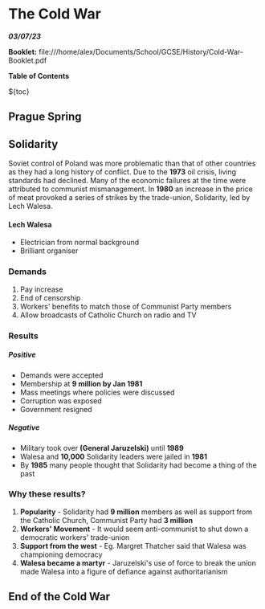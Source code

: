 # The Cold War

***03/07/23***

**Booklet:** file:///home/alex/Documents/School/GCSE/History/Cold-War-Booklet.pdf

**Table of Contents**

${toc}

## Prague Spring

## Solidarity

Soviet control of Poland was more problematic than that of other countries as they had a long history of conflict. Due to the **1973** oil crisis, living standards had declined. Many of the economic failures at the time were attributed to communist mismanagement. In **1980** an increase in the price of meat provoked a series of strikes by the trade-union, Solidarity, led by Lech Walesa.

#### Lech Walesa

*   Electrician from normal background
*   Brilliant organiser

### Demands

1.  Pay increase
2.  End of censorship
3.  Workers' benefits to match those of Communist Party members
4.  Allow broadcasts of Catholic Church on radio and TV

### Results

##### Positive

*   Demands were accepted
*   Membership at **9 million by Jan 1981**
*   Mass meetings where policies were discussed
*   Corruption was exposed
*   Government resigned

##### Negative

*   Military took over **(General Jaruzelski)** until **1989**
*   Walesa and **10,000** Solidarity leaders were jailed in **1981**
*   By **1985** many people thought that Solidarity had become a thing of the past

### Why these results?

1.  **Popularity** - Solidarity had **9 million** members as well as support from the Catholic Church, Communist Party had **3 million**
2.  **Workers' Movement** - It would seem anti-communist to shut down a democratic workers' trade-union
3.  **Support from the west** - Eg. Margret Thatcher said that Walesa was championing democracy
4.  **Walesa became a martyr** - Jaruzelski's use of force to break the union made Walesa into a figure of defiance against authoritarianism

## End of the Cold War

<p style="color:#558817"></p>
